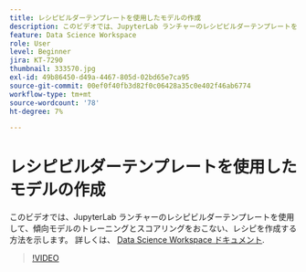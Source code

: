```yaml
---
title: レシピビルダーテンプレートを使用したモデルの作成
description: このビデオでは、JupyterLab ランチャーのレシピビルダーテンプレートを使用して、傾向モデルのトレーニングとスコアリングをおこない、レシピを作成する方法を示します。
feature: Data Science Workspace
role: User
level: Beginner
jira: KT-7290
thumbnail: 333570.jpg
exl-id: 49b86450-d49a-4467-805d-02bd65e7ca95
source-git-commit: 00ef0f40fb3d82f0c06428a35c0e402f46ab6774
workflow-type: tm+mt
source-wordcount: '78'
ht-degree: 7%

---
```


# レシピビルダーテンプレートを使用したモデルの作成

このビデオでは、JupyterLab ランチャーのレシピビルダーテンプレートを使用して、傾向モデルのトレーニングとスコアリングをおこない、レシピを作成する方法を示します。 詳しくは、 [Data Science Workspace ドキュメント](https://experienceleague.adobe.com/docs/experience-platform/data-science-workspace/home.html?lang=ja).

>[!VIDEO](https://video.tv.adobe.com/v/333570?learn=on)
